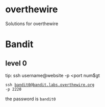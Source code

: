 # overthewire
Solutions for overthewire 

<h1>Bandit</h1>

<h2>level 0</h2>
<p>tip: ssh username@website -p &ltport num$gt</p>

<code>ssh bandit0@bandit.labs.overthewire.org -p 2220</code>

<p>the password is <code>bandit0</code></p>

